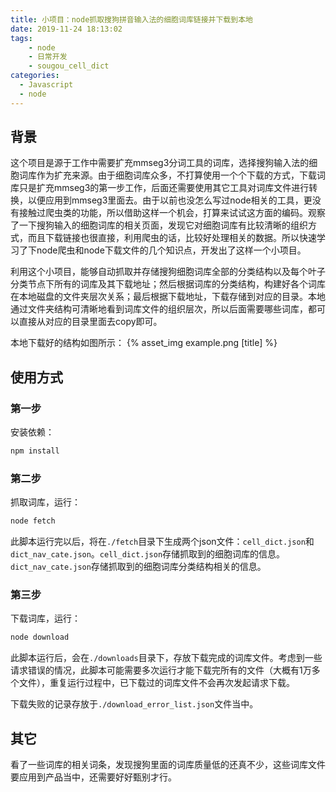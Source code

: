 ```yaml
---
title: 小项目：node抓取搜狗拼音输入法的细胞词库链接并下载到本地
date: 2019-11-24 18:13:02
tags: 
    - node
    - 日常开发
    - sougou_cell_dict
categories:
  - Javascript
  - node
---
```


## 背景
这个项目是源于工作中需要扩充mmseg3分词工具的词库，选择搜狗输入法的细胞词库作为扩充来源。由于细胞词库众多，不打算使用一个个下载的方式，下载词库只是扩充mmseg3的第一步工作，后面还需要使用其它工具对词库文件进行转换，以便应用到mmseg3里面去。由于以前也没怎么写过node相关的工具，更没有接触过爬虫类的功能，所以借助这样一个机会，打算来试试这方面的编码。观察了一下搜狗输入的细胞词库的相关页面，发现它对细胞词库有比较清晰的组织方式，而且下载链接也很直接，利用爬虫的话，比较好处理相关的数据。所以快速学习了下node爬虫和node下载文件的几个知识点，开发出了这样一个小项目。

<!-- more -->
利用这个小项目，能够自动抓取并存储搜狗细胞词库全部的分类结构以及每个叶子分类节点下所有的词库及其下载地址；然后根据词库的分类结构，构建好各个词库在本地磁盘的文件夹层次关系；最后根据下载地址，下载存储到对应的目录。本地通过文件夹结构可清晰地看到词库文件的组织层次，所以后面需要哪些词库，都可以直接从对应的目录里面去copy即可。

本地下载好的结构如图所示：
{% asset_img example.png [title] %}

## 使用方式
### 第一步
安装依赖：
```bash
npm install
```

### 第二步
抓取词库，运行：
```bash
node fetch
```
此脚本运行完以后，将在`./fetch`目录下生成两个json文件：`cell_dict.json`和`dict_nav_cate.json`。`cell_dict.json`存储抓取到的细胞词库的信息。`dict_nav_cate.json`存储抓取到的细胞词库分类结构相关的信息。

### 第三步
下载词库，运行：
```bash
node download
```
此脚本运行后，会在`./downloads`目录下，存放下载完成的词库文件。考虑到一些请求错误的情况，此脚本可能需要多次运行才能下载完所有的文件（大概有1万多个文件），重复运行过程中，已下载过的词库文件不会再次发起请求下载。

下载失败的记录存放于`./download_error_list.json`文件当中。

## 其它
看了一些词库的相关词条，发现搜狗里面的词库质量低的还真不少，这些词库文件要应用到产品当中，还需要好好甄别才行。